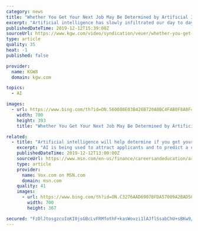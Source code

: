 ```yaml
---
category: news
title: "Whether You Get Your Next Job May Be Determined by Artificial Intelligence"
excerpt: "Artificial intelligence has slowly infiltrated our day to day culture... And now, recruiters are saving time by using AI to determine if you are the best candidate for a job. Veuer's Chandra Lanier has the story."
publishedDateTime: 2019-12-12T15:39:00Z
sourceUrl: https://www.kgw.com/video/syndication/veuer/whether-you-get-your-next-job-may-be-determined-by-artificial-intelligence/602-cb2d9b0b-9f33-42c2-8cd1-86cad418cc9e
type: article
quality: 35
heat: -1
published: false

provider:
  name: KGW8
  domain: kgw.com

topics:
  - AI

images:
  - url: https://www.bing.com/th?id=ON.560080E03B426B720A0BC4FAB0F8A8F4
    width: 700
    height: 393
    title: "Whether You Get Your Next Job May Be Determined by Artificial Intelligence"

related:
  - title: "Artificial intelligence will help determine if you get your next job"
    excerpt: "AI is being used to attract applicants and to predict a candidate’s fit for a position. But is it up to the task?"
    publishedDateTime: 2019-12-12T13:00:00Z
    sourceUrl: https://www.msn.com/en-us/finance/careersandeducation/artificial-intelligence-will-help-determine-if-you-get-your-next-job/ar-AAK3zLJ
    type: article
    provider:
      name: Vox.com on MSN.com
      domain: msn.com
    quality: 41
    images:
      - url: https://www.bing.com/th?id=ON.C3276AAD6907BFDA57009A2BAD5C96C2
        width: 700
        height: 367

secured: "FzDlJtosgzcuIoKI0jsGBcLvFRMfothF+kasWovzi1lAJflSsabChU+sBKw9/BsRC579jmpGEltNZUCvrx1AXhkQaeCg8zpmRc0L6cQLpwZGlHlIWM7T3sDRJG8XLhLz//+/wLrXmNyvKn81PECBfY9z+CKBTCvUSBbWYMusdmSjqY8+B/kBYQYPlEK6SJWGOfqLOIKaa10KWHENUt6ciPb1dhBu5iCYSZMEILlii7hsY56+cIiQZcayndghdajULdxjIagIThx5iU3/sy6IlA==;zdLbFf9xF3KIqwPLFMB44w=="
---
```


